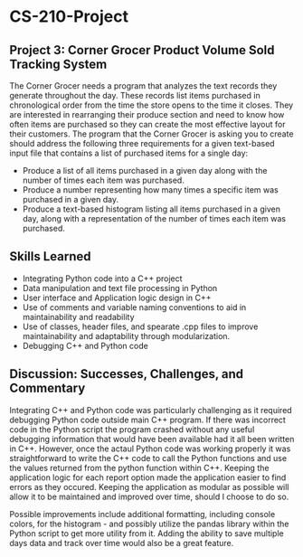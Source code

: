 # CS-210-Project
## Project 3: Corner Grocer Product Volume Sold Tracking System
The Corner Grocer needs a program that analyzes the text records they generate throughout the day. These records list items purchased in chronological order from the time the store opens to the time it closes. They are interested in rearranging their produce section and need to know how often items are purchased so they can create the most effective layout for their customers. The program that the Corner Grocer is asking you to create should address the following three requirements for a given text-based input file that contains a list of purchased items for a single day:

* Produce a list of all items purchased in a given day along with the number of times each item was purchased.
* Produce a number representing how many times a specific item was purchased in a given day.
* Produce a text-based histogram listing all items purchased in a given day, along with a representation of the number of times each item was purchased.

## Skills Learned
* Integrating Python code into a C++ project
* Data manipulation and text file processing in Python
* User interface and Application logic design in C++
* Use of comments and variable naming conventions to aid in maintainability and readability
* Use of classes, header files, and spearate .cpp files to improve maintainability and adaptability through modularization.
* Debugging C++ and Python code

## Discussion: Successes, Challenges, and Commentary
Integrating C++ and Python code was particularly challenging as it required debugging Python code outside main C++ program. If there was incorrect code in the Python script the program crashed without any useful debugging information that would have been available had it all been written in C++. However, once the actaul Python code was working properly it was straightforward to write the C++ code to call the Python functions and use the values returned from the python function within C++. Keeping the application logic for each report option made the application easier to find errors as they occured. Keeping the application as modular as possible will allow it to be maintained and improved over time, should I choose to do so.

Possible improvements include additional formatting, including console colors, for the histogram - and possibly utilize the pandas library within the Python script to get more utility from it. Adding the ability to save multiple days data and track over time would also be a great feature.
